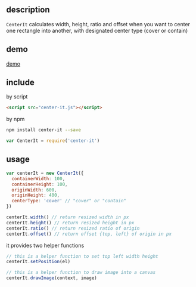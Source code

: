 ## description

`CenterIt` calculates width, height, ratio and offset when you want to center one rectangle into another, with designated center type (cover or contain)

## demo

[demo](https://jackgit.github.io/center-it/index.html)

## include

by script

```html
<script src="center-it.js"></script>
```

by npm

```bash
npm install center-it --save
```

```js
var CenterIt = require('center-it')
```

## usage

```js
var centerIt = new CenterIt({
  containerWidth: 100,
  containerHeight: 100,
  originWidth: 600,
  originHeight: 400,
  centerType: 'cover' // "cover" or "contain"
})

centerIt.width() // return resized width in px
centerIt.height() // return resized height in px
centerIt.ratio() // return resized ratio of origin
centerIt.offset() // return offset {top, left} of origin in px
```

it provides two helper functions

```js
// this is a helper function to set top left width height
centerIt.setPosition(el)

// this is a helper function to draw image into a canvas
centerIt.drawImage(context, image)
```
